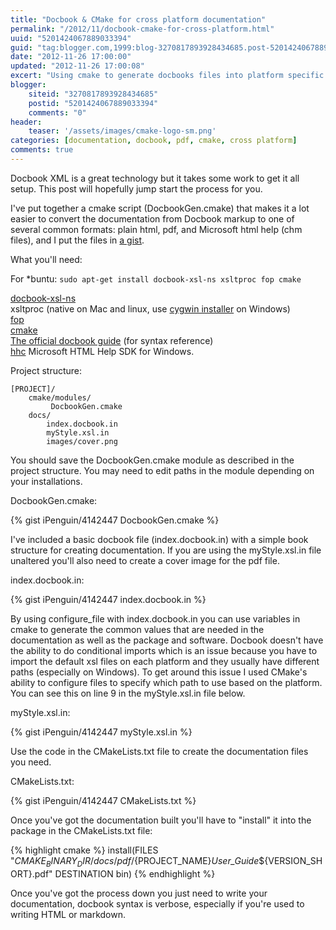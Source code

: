 ```yaml
---
title: "Docbook & CMake for cross platform documentation"
permalink: "/2012/11/docbook-cmake-for-cross-platform.html"
uuid: "5201424067889033394"
guid: "tag:blogger.com,1999:blog-3270817893928434685.post-5201424067889033394"
date: "2012-11-26 17:00:00"
updated: "2012-11-26 17:00:08"
excert: "Using cmake to generate docbooks files into platform specific documentation"
blogger:
    siteid: "3270817893928434685"
    postid: "5201424067889033394"
    comments: "0"
header:
    teaser: '/assets/images/cmake-logo-sm.png'
categories: [documentation, docbook, pdf, cmake, cross platform]
comments: true
---
```


Docbook XML is a great technology but it takes some work to get it all setup.
This post will hopefully jump start the process for you.

I've put together a cmake script (DocbookGen.cmake) that makes it a lot easier to convert the documentation from Docbook markup to one of several common formats: plain html, pdf, and Microsoft html help (chm files),
and I put the files in [a gist](https://gist.github.com/4142447).

What you'll need:

For *buntu:
`sudo apt-get install docbook-xsl-ns xsltproc fop cmake`


  [docbook-xsl-ns](http://sourceforge.net/projects/docbook/files/docbook-xsl-ns/)  
  xsltproc (native on Mac and linux, use [cygwin installer](http://cygwin.com/install.html) on Windows)  
  [fop](http://xmlgraphics.apache.org/fop/download.html)  
  [cmake](http://cmake.org/cmake/resources/software.html)  
  [The official docbook guide](http://docbook.org/tdg51/en/html/) (for syntax reference)  
  [hhc](http://msdn.microsoft.com/en-us/library/windows/desktop/ms669985(v=vs.85).aspx) Microsoft HTML Help SDK for Windows.

Project structure:

    [PROJECT]/
        cmake/modules/
             DocbookGen.cmake
        docs/
            index.docbook.in
            myStyle.xsl.in
            images/cover.png

You should save the DocbookGen.cmake module as described in the project structure.
You may need to edit paths in the module depending on your installations.

DocbookGen.cmake:

{% gist iPenguin/4142447 DocbookGen.cmake %}

I've included a basic docbook file (index.docbook.in) with a simple book structure for creating documentation.
If you are using the myStyle.xsl.in file unaltered you'll also need to create a cover image for the pdf file.

index.docbook.in:

{% gist iPenguin/4142447 index.docbook.in %}

By using configure_file with index.docbook.in you can use variables in cmake to generate the common values that are needed in the documentation as well as the package and software.
Docbook doesn't have the ability to do conditional imports which is an issue because you have to import the default xsl files on each platform and they usually have different paths (especially on Windows).
To get around this issue I used CMake's ability to configure files to specify which path to use based on the platform.
You can see this on line 9 in the myStyle.xsl.in file below.

myStyle.xsl.in:

{% gist iPenguin/4142447 myStyle.xsl.in %}

Use the code in the CMakeLists.txt file to create the documentation files you need.

CMakeLists.txt:

{% gist iPenguin/4142447 CMakeLists.txt %}

Once you've got the documentation built you'll have to "install" it into the package in the CMakeLists.txt file:

{% highlight cmake %}
install(FILES "${CMAKE_BINARY_DIR}/docs/pdf/${PROJECT_NAME}_User_Guide_${VERSION_SHORT}.pdf" DESTINATION bin)
{% endhighlight %}

Once you've got the process down you just need to write your documentation, docbook syntax is verbose, especially if you're used to writing HTML or markdown.
